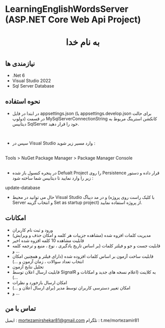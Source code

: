 # LearningEnglishWordsServer (ASP.NET Core Web Api Project)

<h1 align="center">به نام خدا<h1/>

  ## نیازمندی ها
  - .Net 6
  - Visual Studio 2022
  - Sql Server Database
  
  ## نحوه استفاده
- در ابتدا در فایل appsettings.json (یا appsettings.develop.json برای حالت دولوپ) در قسمت MySqlServerConnectionString کانکشن استرینگ مربوط به دیتابیس SqlServer خود را قرار دهید.
<br/>

- سپس در Visual Studio وارد مسیر زیر شوید :
<br/>
Tools > NuGet Package Manager > Package Manager Console

<br/>
<br/>


- در پنجره کنسول باز شده Defualt Project را روی Persistence قرار داده و دستور زیر را وارد نمایید تا دیتابیس شما ساخته شود :

update-database
  
  - حال می توانید در محیط Visual Studio و در مد دیباگ (با کلیک راست روی پروژه Server و انتخاب گزینه Set as startup project) از پروژه استفاده نمایید.


## امکانات
- ورود و ثبت نام کاربران
- مدیریت کلمات افزوه شده (مشاهده جزییات هر کلمه و امکان حذف و ویرایش)
- قابلیت مشاهده 10 کلمه افزوه شده اخیر
- قابلیت جست و جو و فیلتر کلمات (بر اساس تاریخ یادگیری ، نوع ، منبع و ترجمه کلمه و ...
- قابلیت ساخت آزمون بر اساس کلمات افزوده شده (دارای فیلتر و همچنین امکان انتخاب تعداد سوالات ، زمان آزمون و ...)
- تحلیل نتایج آزمون
- قابلیت ارسال اعلان توسط SignalR به کلاینت (اعلام نسخه های جدید و امکانات و ...)
- امکان ارسال بازخورد و نظرات
- امکان تغییر دسترسی کاربران توسط مدیر (برای ارسال اعلان و ...)
- و ...


## تماس با من

ایمیل : mortezamirshekar81@gmail.com
تلگرام : t.me/mortezamir81
